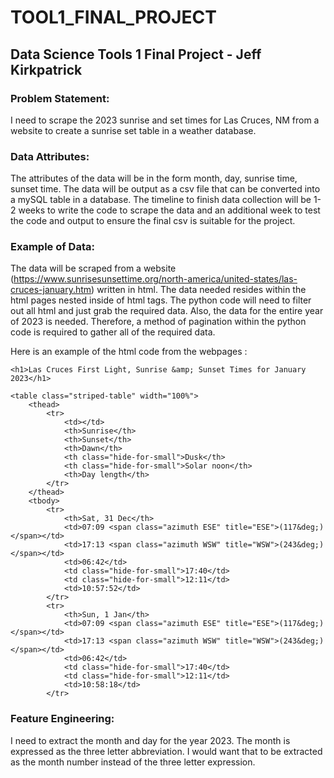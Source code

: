 # TOOL1_FINAL_PROJECT

## Data Science Tools 1 Final Project - Jeff Kirkpatrick

### Problem Statement: 

I need to scrape the 2023 sunrise and set times for Las Cruces, NM from a website to create a sunrise set table in a weather database.

### Data Attributes: 

The attributes of the data will be in the form month, day, sunrise time, sunset time. The data will be output as a csv file that can be converted into a mySQL table in a database. The timeline to finish data collection will be 1-2 weeks to write the code to scrape the data and an additional week to test the code and output to ensure the final csv is suitable for the project.

### Example of Data: 

The data will be scraped from a website (https://www.sunrisesunsettime.org/north-america/united-states/las-cruces-january.htm) written in html. The data needed resides within the html pages nested inside of html tags. The python code will need to filter out all html and just grab the required data. Also, the data for the entire year of 2023 is needed. Therefore, a method of pagination within the python code is required to gather all of the required data.

Here is an example of the html code from the webpages :

<!--START INCLUDED CONTENT-->
<div id="main">

	<h1>Las Cruces First Light, Sunrise &amp; Sunset Times for January 2023</h1>
	
	<table class="striped-table" width="100%">
		<thead>
			<tr>
				<td></td>
				<th>Sunrise</th>
				<th>Sunset</th>
				<th>Dawn</th>
				<th class="hide-for-small">Dusk</th>
				<th class="hide-for-small">Solar noon</th>
				<th>Day length</th>
			</tr>
		</thead>
		<tbody>
			<tr>
				<th>Sat, 31 Dec</th>
				<td>07:09 <span class="azimuth ESE" title="ESE">(117&deg;)</span></td>
				<td>17:13 <span class="azimuth WSW" title="WSW">(243&deg;)</span></td>
				<td>06:42</td>
				<td class="hide-for-small">17:40</td>
				<td class="hide-for-small">12:11</td>
				<td>10:57:52</td>
			</tr>
			<tr>
				<th>Sun, 1 Jan</th>
				<td>07:09 <span class="azimuth ESE" title="ESE">(117&deg;)</span></td>
				<td>17:13 <span class="azimuth WSW" title="WSW">(243&deg;)</span></td>
				<td>06:42</td>
				<td class="hide-for-small">17:40</td>
				<td class="hide-for-small">12:11</td>
				<td>10:58:18</td>
			</tr>

### Feature Engineering: 

I need to extract the month and day for the year 2023. The month is expressed as the three letter abbreviation. I would want that to be extracted as the month number instead of the three letter expression.
